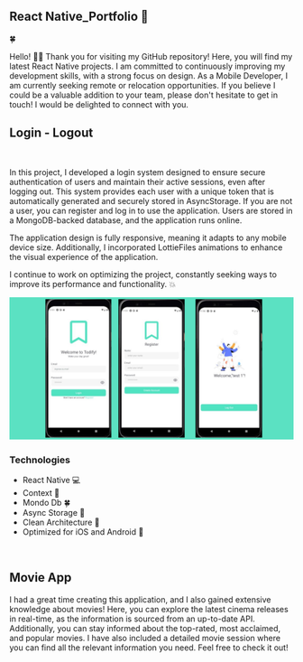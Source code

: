
<h2>  React Native_Portfolio 📲 </h2>   
🍀
<br/>
<p>   Hello! 👋🏾 Thank you for visiting my GitHub repository! Here, you will find my latest React Native projects. I am committed to continuously improving my development skills, with a strong focus on design. As a Mobile Developer, I am currently seeking remote or relocation opportunities. If you believe I could be a valuable addition to your team, please don't hesitate to get in touch! I would be delighted to connect with you.</p>
  
 <h2 align="left"> Login - Logout </h2>
 <br/>
 <p> 
In this project, I developed a login system designed to ensure secure authentication of users and maintain their active sessions, even after logging out. This system provides each user with a unique token that is automatically generated and securely stored in AsyncStorage. If you are not a user, you can register and log in to use the application. Users are stored in a MongoDB-backed database, and the application runs online.

The application design is fully responsive, meaning it adapts to any mobile device size. Additionally, I incorporated LottieFiles animations to enhance the visual experience of the application.

I continue to work on optimizing the project, constantly seeking ways to improve its performance and functionality.  💥
<br/>
 </p>
 <p align="center">
 
   <img width="800" alt="iPhone13Mockup1" src="https://github.com/Lucostamagna/LoginUx/blob/master/assets/Dise%C3%B1o%20sin%20t%C3%ADtulo%20(1).png" />
</p>

<h3>Technologies</h3>

- React Native 💻
- Context 🔌
- Mondo Db 🍀
- Async Storage 🔑
- Clean Architecture 🔨
- Optimized for iOS and Android 📱

<br/>
<h2 align="left"> Movie App </h2>
<p>
  I had a great time creating this application, and I also gained extensive knowledge about movies! Here, you can explore the latest cinema releases in real-time, as the information is sourced from an up-to-date API. Additionally, you can stay informed about the top-rated, most acclaimed, and popular movies. I have also included a detailed movie session where you can find all the relevant information you need. Feel free to check it out!
</p>

